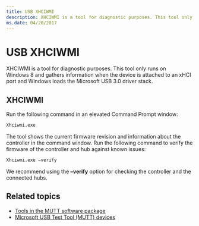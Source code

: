 ```yaml
---
title: USB XHCIWMI
description: XHCIWMI is a tool for diagnostic purposes. This tool only runs on Windows 8 and gathers information when the device is attached to an xHCI port and Windows loads the Microsoft USB 3.0 driver stack.
ms.date: 04/20/2017
---
```


# USB XHCIWMI

XHCIWMI is a tool for diagnostic purposes. This tool only runs on Windows 8 and gathers information when the device is attached to an xHCI port and Windows loads the Microsoft USB 3.0 driver stack.

## XHCIWMI

Run the following command in an elevated Command Prompt window:

```cmd
Xhciwmi.exe
```

The tool shows the current firmware revision and information about the controller in the command window. Run the following command to verify the firmware of the controller and hub against known issues:

```cmd
Xhciwmi.exe –verify
```

We recommend using the **–verify** option for checking the controller and the connected hubs.

## Related topics

- [Tools in the MUTT software package](mutt-software-package.md)
- [Microsoft USB Test Tool (MUTT) devices](microsoft-usb-test-tool--mutt--devices.md)
